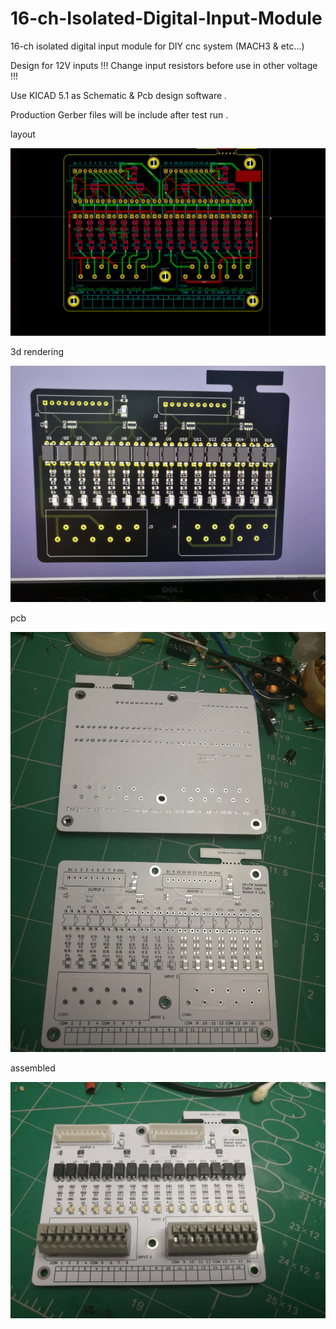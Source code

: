 # 16-ch-Isolated-Digital-Input-Module

16-ch isolated digital input module for DIY cnc system (MACH3 &amp; etc...)

Design for 12V inputs !!! Change input resistors before use in other voltage !!!

Use  KICAD 5.1 as Schematic & Pcb design software .

Production Gerber files will be  include after test run .

layout

![layout](https://github.com/LAIHAO-MOD/16-ch-Isolated-Digital-Input-Module/blob/master/pictures/kicad_cjhuSjFFT0.png)

3d rendering

![3d rendering](https://github.com/LAIHAO-MOD/16-ch-Isolated-Digital-Input-Module/blob/master/pictures/IMG_20190512_012005.jpg)

pcb

![pcb](https://github.com/LAIHAO-MOD/16-ch-Isolated-Digital-Input-Module/blob/master/pictures/IMG_20190517_113156.jpg)

assembled

![assembled](https://github.com/LAIHAO-MOD/16-ch-Isolated-Digital-Input-Module/blob/master/pictures/IMG_20190517_142521.jpg)

